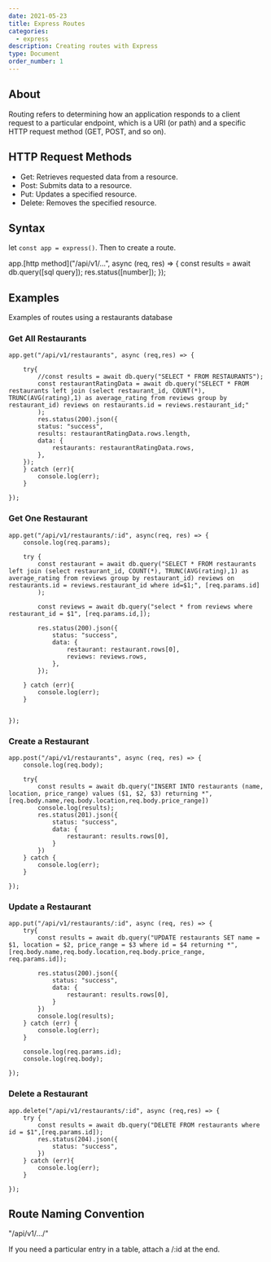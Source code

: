 ```yaml
---
date: 2021-05-23
title: Express Routes
categories:
  - express
description: Creating routes with Express
type: Document
order_number: 1
---
```

## About

Routing refers to determining how an application responds to a client request to a particular endpoint, which is a URI (or path) and a specific HTTP request method (GET, POST, and so on).

## HTTP Request Methods
* Get: Retrieves requested data from a resource.
* Post: Submits data to a resource.
* Put: Updates a specified resource.
* Delete: Removes the specified resource.

## Syntax

let `const app = express()`. Then to create a route.

app.[http method]("/api/v1/...", async (req, res) => {
    const results = await db.query([sql query]);
    res.status([number]);
});

## Examples

Examples of routes using a restaurants database

### Get All Restaurants

```
app.get("/api/v1/restaurants", async (req,res) => {
    
    try{
        //const results = await db.query("SELECT * FROM RESTAURANTS");
        const restaurantRatingData = await db.query("SELECT * FROM restaurants left join (select restaurant_id, COUNT(*), TRUNC(AVG(rating),1) as average_rating from reviews group by restaurant_id) reviews on restaurants.id = reviews.restaurant_id;"
        );
        res.status(200).json({
        status: "success",
        results: restaurantRatingData.rows.length,
        data: {
            restaurants: restaurantRatingData.rows,
        },
    });
    } catch (err){
        console.log(err);
    }

});
```

### Get One Restaurant
```
app.get("/api/v1/restaurants/:id", async(req, res) => {
    console.log(req.params);

    try {
        const restaurant = await db.query("SELECT * FROM restaurants left join (select restaurant_id, COUNT(*), TRUNC(AVG(rating),1) as average_rating from reviews group by restaurant_id) reviews on restaurants.id = reviews.restaurant_id where id=$1;", [req.params.id]
        );

        const reviews = await db.query("select * from reviews where restaurant_id = $1", [req.params.id,]);

        res.status(200).json({
            status: "success",
            data: {
                restaurant: restaurant.rows[0],
                reviews: reviews.rows,
            },
        });

    } catch (err){
        console.log(err);
    }
    
    
});
```

### Create a Restaurant
```
app.post("/api/v1/restaurants", async (req, res) => {
    console.log(req.body);

    try{
        const results = await db.query("INSERT INTO restaurants (name, location, price_range) values ($1, $2, $3) returning *", [req.body.name,req.body.location,req.body.price_range])
        console.log(results);
        res.status(201).json({
            status: "success",
            data: {
                restaurant: results.rows[0],
            }
        })
    } catch {
        console.log(err);
    }
    
});
```

### Update a Restaurant
```
app.put("/api/v1/restaurants/:id", async (req, res) => {
    try{
        const results = await db.query("UPDATE restaurants SET name = $1, location = $2, price_range = $3 where id = $4 returning *", [req.body.name,req.body.location,req.body.price_range, req.params.id]);

        res.status(200).json({
            status: "success",
            data: {
                restaurant: results.rows[0],
            }
        })
        console.log(results);
    } catch (err) {
        console.log(err);
    }
    
    console.log(req.params.id);
    console.log(req.body);
    
});
```

### Delete a Restaurant
```
app.delete("/api/v1/restaurants/:id", async (req,res) => {
    try {
        const results = await db.query("DELETE FROM restaurants where id = $1",[req.params.id]);
        res.status(204).json({
            status: "success",
        })
    } catch (err){
        console.log(err);
    }
    
});
```

## Route Naming Convention

"/api/v1/.../"

If you need a particular entry in a table, attach a /:id at the end.